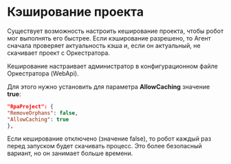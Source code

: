 # Кэширование проекта

Существует возможность настроить кеширование проекта, чтобы робот мог выполнять его быстрее. 
Если кэширование разрешено, то Агент сначала проверяет актуальность кэша и, если он актуальный, не скачивает проект с Оркестратора.

Кеширование настраивает администратор в конфигурационном файле Оркестратора (WebApi). 

Для этого нужно установить для параметра **AllowCaching** значение **true**:

```json
"RpaProject": {
"RemoveOrphans": false,
"AllowCaching": true
},
```
Если кеширование отключено (значение false), то робот каждый раз перед запуском будет скачивать процесс. Это более безопасный вариант, но он занимает больше времени.